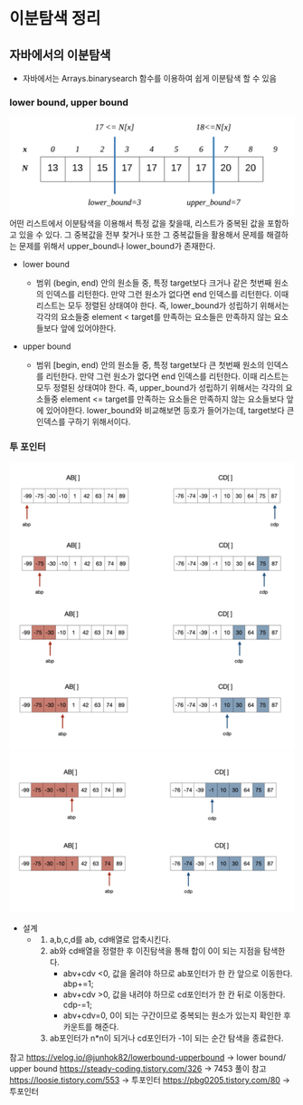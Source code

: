# 이분탐색 정리
## 자바에서의 이분탐색
- 자바에서는 Arrays.binarysearch 함수를 이용하여 쉽게 이분탐색 할 수 있음

### lower bound, upper bound
![img.png](img.png)
어떤 리스트에서 이분탐색을 이용해서 특정 값을 찾을때, 리스트가 중복된 값을 포함하고 있을 수 있다. 그 중복값을 전부 찾거나 또한 그 중복값들을 활용해서 문제를 해결하는 문제를 위해서 upper_bound나 lower_bound가 존재한다.

- lower bound
    - 범위 (begin, end) 안의 원소들 중, 특정 target보다 크거나 같은 첫번째 원소의 인덱스를 리턴한다. 만약 그런 원소가 없다면 end 인덱스를 리턴한다. 이때 리스트는 모두 정렬된 상태여야 한다. 즉, lower_bound가 성립하기 위해서는 각각의 요소들중 element < target를 만족하는 요소들은 만족하지 않는 요소들보다 앞에 있어야한다.

- upper bound
  - 범위 [begin, end) 안의 원소들 중, 특정 target보다 큰 첫번째 원소의 인덱스를 리턴한다. 만약 그런 원소가 없다면 end 인덱스를 리턴한다. 이때 리스트는 모두 정렬된 상태여야 한다. 즉, upper_bound가 성립하기 위해서는 각각의 요소들중 element <= target를 만족하는 요소들은 만족하지 않는 요소들보다 앞에 있어야한다. lower_bound와 비교해보면 등호가 들어가는데, target보다 큰 인덱스를 구하기 위해서이다. 

### 투 포인터
![img_2.png](img_2.png)
![img_1.png](img_1.png)
- 설계
  - 1. a,b,c,d를 ab, cd배열로 압축시킨다.
    2. ab와 cd배열을 정렬한 후 이진탐색을 통해 합이 0이 되는 지점을 탐색한다.
       - abv+cdv <0, 값을 올려야 하므로 ab포인터가 한 칸 앞으로 이동한다. abp+=1;
       - abv+cdv >0, 값을 내려야 하므로 cd포인터가 한 칸 뒤로 이동한다. cdp-=1;
       - abv+cdv=0, 0이 되는 구간이므로 중복되는 원소가 있는지 확인한 후 카운트를 해준다.
    3. ab포인터가 n*n이 되거나 cd포인터가 -1이 되는 순간 탐색을 종료한다. 



참고
https://velog.io/@junhok82/lowerbound-upperbound -> lower bound/ upper bound
https://steady-coding.tistory.com/326 -> 7453 풀이 참고
https://loosie.tistory.com/553 -> 투포인터
https://pbg0205.tistory.com/80 -> 투포인터 





















